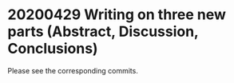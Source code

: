 # 20200429 Writing on three new parts (Abstract, Discussion, Conclusions)

Please see the corresponding commits.
